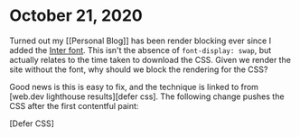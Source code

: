# October 21, 2020

Turned out my [[Personal Blog]] has been render blocking ever since I added the [Inter font]. This isn't the absence of `font-display: swap`, but actually relates to the time taken to download the CSS. Given we render the site without the font, why should we block the rendering for the CSS?

Good news is this is easy to fix, and the technique is linked to from [web.dev lighthouse results][defer css]. The following change pushes the CSS after the first contentful paint:

[inter font]: https://rsms.me/inter/

[Defer CSS]
